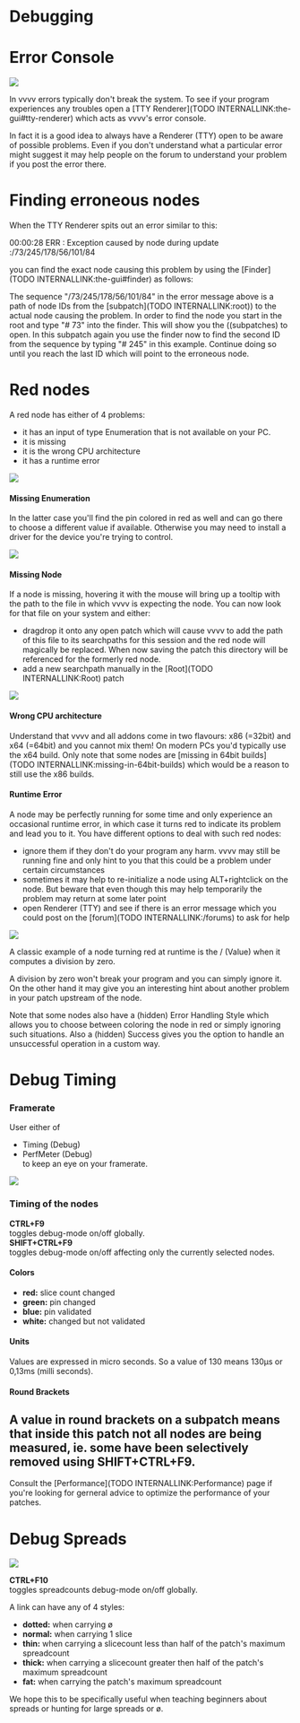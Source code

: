 # Debugging

# Error Console

![](~/img/patchingDebugging_TTY.png "")   

In vvvv errors typically don't break the system. To see if your program experiences any troubles open a [TTY Renderer](TODO INTERNALLINK:the-gui#tty-renderer) which acts as vvvv's error console.   

In fact it is a good idea to always have a Renderer (TTY) open to be aware of possible problems. Even if you don't understand what a particular error might suggest it may help people on the forum to understand your problem if you post the error there.  


# Finding erroneous nodes


When the TTY Renderer spits out an error similar to this:  
> 
00:00:28 ERR : Exception caused by node during update :/73/245/178/56/101/84 
  
you can find the exact node causing this problem by using the [Finder](TODO INTERNALLINK:the-gui#finder) as follows:  

The sequence "/73/245/178/56/101/84" in the error message above is a path of node IDs from the [subpatch](TODO INTERNALLINK:root)) to the actual node causing the problem. In order to find the node you start in the root and type "# 73" into the finder. This will show you the ((subpatches) to open. In this subpatch again you use the finder now to find the second ID from the sequence by typing "# 245" in this example. Continue doing so until you reach the last ID which will point to the erroneous node.   





# Red nodes


A red node has either of 4 problems:   
* it has an input of type Enumeration that is not available on your PC.   
* it is missing   
* it is the wrong CPU architecture  
* it has a runtime error  



![](~/img/Debugging_RedNodes_Enum2.png "")   

#### Missing Enumeration 
In the latter case you'll find the pin colored in red as well and can go there to choose a different value if available. Otherwise you may need to install a driver for the device you're trying to control.   



![](~/img/patchingDebugging_RedNodes_Missing.png "")   



#### Missing Node
If a node is missing, hovering it with the mouse will bring up a tooltip with the path to the file in which vvvv is expecting the node. You can now look for that file on your system and either:  
* dragdrop it onto any open patch which will cause vvvv to add the path of this file to its searchpaths for this session and the red node will magically be replaced. When now saving the patch this directory will be referenced for the formerly red node.  
* add a new searchpath manually in the [Root](TODO INTERNALLINK:Root) patch  



![](~/img/Debugging_RedNodes_Architecture.png "")   

#### Wrong CPU architecture
Understand that vvvv and all addons come in two flavours: x86 (=32bit) and x64 (=64bit) and you cannot mix them! On modern PCs you'd typically use the x64 build. Only note that some nodes are [missing in 64bit builds](TODO INTERNALLINK:missing-in-64bit-builds) which would be a reason to still use the x86 builds.   


 

#### Runtime Error
A node may be perfectly running for some time and only experience an occasional runtime error, in which case it turns red to indicate its problem and lead you to it. You have different options to deal with such red nodes:  
* ignore them if they don't do your program any harm. vvvv may still be running fine and only hint to you that this could be a problem under certain circumstances  
* sometimes it may help to re-initialize a node using ALT+rightclick on the node. But beware that even though this may help temporarily the problem may return at some later point   
* open <span class="node">Renderer (TTY)</span> and see if there is an error message which you could post on the [forum](TODO INTERNALLINK:/forums) to ask for help  



![](~/img/patchingDebugging_RedNodes_Runtime.png "")   


A classic example of a node turning red at runtime is the / (Value) when it computes a division by zero.   

A division by zero won't break your program and you can simply ignore it. On the other hand it may give you an interesting hint about another problem in your patch upstream of the node.   

Note that some nodes also have a (hidden) <span class="pin">Error Handling Style</span> which allows you to choose between coloring the node in red or simply ignoring such situations. Also a (hidden) <span class="pin">Success</span> gives you the option to handle an unsuccessful operation in a custom way.   


# Debug Timing


### Framerate
User either of  
* <span class="node">Timing (Debug)</span>  
* <span class="node">PerfMeter (Debug)</span>   
to keep an eye on your framerate.  



![](~/img/Debugging-DebuggingTiming.png "")   

### Timing of the nodes
**CTRL+F9**   
toggles debug-mode on/off globally.   
**SHIFT+CTRL+F9**   
toggles debug-mode on/off affecting only the currently selected nodes.  

#### Colors
* **red:** slice count changed  
* **green:** pin changed  
* **blue:** pin validated  
* **white:** changed but not validated  

#### Units

Values are expressed in micro seconds. So a value of 130 means 130µs or 0,13ms (milli seconds).   

#### Round Brackets
A value in round brackets on a subpatch means that inside this patch not all nodes are being measured, ie. some have been selectively removed using SHIFT+CTRL+F9.  
---  
Consult the [Performance](TODO INTERNALLINK:Performance) page if you're looking for gerneral advice to optimize the performance of your patches.   



# Debug Spreads

![](~/img/Debugging-DebuggingSpreads.png "")   


**CTRL+F10**  
toggles spreadcounts debug-mode on/off globally.  

A link can have any of 4 styles:  

* **dotted:** when carrying ø  
* **normal:** when carrying 1 slice  
* **thin:** when carrying a slicecount less than half of the patch's maximum spreadcount  
* **thick:** when carrying a slicecount greater then half of the patch's maximum spreadcount  
* **fat:** when carrying the patch's maximum spreadcount  

We hope this to be specifically useful when teaching beginners about spreads or hunting for large spreads or ø.  

